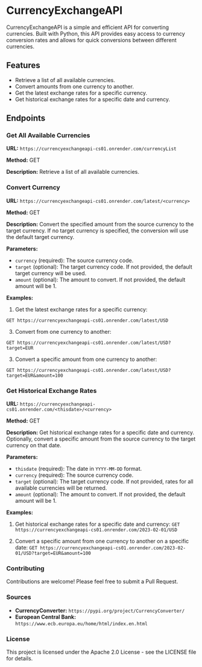 # CurrencyExchangeAPI

CurrencyExchangeAPI is a simple and efficient API for converting currencies. Built with Python, this API provides easy access to currency conversion rates and allows for quick conversions between different currencies.


## Features

- Retrieve a list of all available currencies.
- Convert amounts from one currency to another.
- Get the latest exchange rates for a specific currency.
- Get historical exchange rates for a specific date and currency.

## Endpoints

### Get All Available Currencies

**URL:** `https://currencyexchangeapi-cs01.onrender.com/currencyList`

**Method:** GET

**Description:** Retrieve a list of all available currencies.

### Convert Currency

**URL:** `https://currencyexchangeapi-cs01.onrender.com/latest/<currency>`

**Method:** GET

**Description:** Convert the specified amount from the source currency to the target currency. If no target currency is specified, the conversion will use the default target currency.

**Parameters:**

- `currency` (required): The source currency code.
- `target` (optional): The target currency code. If not provided, the default target currency will be used.
- `amount` (optional): The amount to convert. If not provided, the default amount will be 1.

**Examples:**

1. Get the latest exchange rates for a specific currency:
```
GET https://currencyexchangeapi-cs01.onrender.com/latest/USD
```
3. Convert from one currency to another:

```
GET https://currencyexchangeapi-cs01.onrender.com/latest/USD?target=EUR
```

3. Convert a specific amount from one currency to another:
```
GET https://currencyexchangeapi-cs01.onrender.com/latest/USD?target=EUR&amount=100
```

### Get Historical Exchange Rates

**URL:** `https://currencyexchangeapi-cs01.onrender.com/<thisdate>/<currency>`

**Method:** GET

**Description:** Get historical exchange rates for a specific date and currency. Optionally, convert a specific amount from the source currency to the target currency on that date.

**Parameters:**

- `thisdate` (required): The date in `YYYY-MM-DD` format.
- `currency` (required): The source currency code.
- `target` (optional): The target currency code. If not provided, rates for all available currencies will be returned.
- `amount` (optional): The amount to convert. If not provided, the default amount will be 1.

**Examples:**

1. Get historical exchange rates for a specific date and currency:
   ```GET https://currencyexchangeapi-cs01.onrender.com/2023-02-01/USD```

2. Convert a specific amount from one currency to another on a specific date:
   ```GET https://currencyexchangeapi-cs01.onrender.com/2023-02-01/USD?target=EUR&amount=100```
   
### Contributing

Contributions are welcome! Please feel free to submit a Pull Request.

### Sources

- **CurrencyConverter:** `https://pypi.org/project/CurrencyConverter/`
- **European Central Bank:** `https://www.ecb.europa.eu/home/html/index.en.html`

### License

This project is licensed under the Apache 2.0 License - see the LICENSE file for details.
